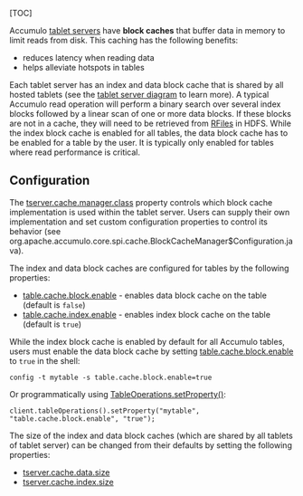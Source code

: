[TOC]

Accumulo [tablet servers]($Design#tablet-server-1) have **block caches** that buffer data in memory to limit reads from disk. This caching has the following benefits:

*   reduces latency when reading data
*   helps alleviate hotspots in tables

Each tablet server has an index and data block cache that is shared by all hosted tablets (see the [tablet server diagram](https://accumulo.apache.org/docs/2.x/getting-started/design#tablet-server-1) to learn more). A typical Accumulo read operation will perform a binary search over several index blocks followed by a linear scan of one or more data blocks. If these blocks are not in a cache, they will need to be retrieved from [RFiles](https://accumulo.apache.org/docs/2.x/getting-started/design#rfile) in HDFS. While the index block cache is enabled for all tables, the data block cache has to be enabled for a table by the user. It is typically only enabled for tables where read performance is critical.

Configuration
------------------------------------------------------------------------------------------

The [tserver.cache.manager.class]($Server-Properties-2.x#tserver_cache_manager_class) property controls which block cache implementation is used within the tablet server. Users can supply their own implementation and set custom configuration properties to control its behavior (see org.apache.accumulo.core.spi.cache.BlockCacheManager$Configuration.java).

The index and data block caches are configured for tables by the following properties:

*   [table.cache.block.enable]($Server-Properties-2.x#table_cache_block_enable) - enables data block cache on the table (default is `false`)
*   [table.cache.index.enable]($Server-Properties-2.x#table_cache_index_enable) - enables index block cache on the table (default is `true`)

While the index block cache is enabled by default for all Accumulo tables, users must enable the data block cache by setting [table.cache.block.enable]($Server-Properties-2.x#table_cache_block_enable) to `true` in the shell:

```
config -t mytable -s table.cache.block.enable=true
```

Or programmatically using [TableOperations.setProperty()](https://static.javadoc.io/org.apache.accumulo/accumulo-core/2.1.2/org/apache/accumulo/core/client/admin/TableOperations.html#setProperty-java.lang.String-java.lang.String-java.lang.String-):

```
client.tableOperations().setProperty("mytable", "table.cache.block.enable", "true");
```

The size of the index and data block caches (which are shared by all tablets of tablet server) can be changed from their defaults by setting the following properties:

*   [tserver.cache.data.size]($Server-Properties-2.x#tserver_cache_data_size)
*   [tserver.cache.index.size]($Server-Properties-2.x#tserver_cache_index_size)
